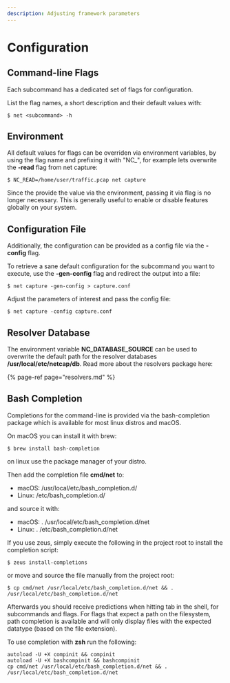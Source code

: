 ```yaml
---
description: Adjusting framework parameters
---
```


# Configuration

## Command-line Flags

Each subcommand has a dedicated set of flags for configuration.

List the flag names, a short description and their default values with:

```text
$ net <subcommand> -h
```

## Environment

All default values for flags can be overriden via environment variables, by using the flag name and prefixing it with "NC\_", for example lets overwrite the **-read** flag from net capture:

```text
$ NC_READ=/home/user/traffic.pcap net capture
```

Since the provide the value via the environment, passing it via flag is no longer necessary. This is generally useful to enable or disable features globally on your system.

## Configuration File

Additionally, the configuration can be provided as a config file via the **-config** flag.

To retrieve a sane default configuration for the subcommand you want to execute, use the **-gen-config** flag and redirect the output into a file:

```text
$ net capture -gen-config > capture.conf
```

Adjust the parameters of interest and pass the config file:

```text
$ net capture -config capture.conf
```

## Resolver Database

The environment variable **NC\_DATABASE\_SOURCE** can be used to overwrite the default path for the resolver databases **/usr/local/etc/netcap/db**. Read more about the resolvers package here:

{% page-ref page="resolvers.md" %}

## Bash Completion

Completions for the command-line is provided via the bash-completion package which is available for most linux distros and macOS.

On macOS you can install it with brew:

```text
$ brew install bash-completion
```

on linux use the package manager of your distro.

Then add the completion file **cmd/net** to:

* macOS: /usr/local/etc/bash\_completion.d/
* Linux: /etc/bash\_completion.d/

and source it with:

* macOS: . /usr/local/etc/bash\_completion.d/net
* Linux: . /etc/bash\_completion.d/net

If you use zeus, simply execute the following in the project root to install the completion script:

```text
$ zeus install-completions
```

or move and source the file manually from the project root:

```text
$ cp cmd/net /usr/local/etc/bash_completion.d/net && . /usr/local/etc/bash_completion.d/net
```

Afterwards you should receive predictions when hitting tab in the shell, for subcommands and flags. For flags that expect a path on the filesystem, path completion is available and will only display files with the expected datatype \(based on the file extension\).

To use completion with **zsh** run the following:

```text
autoload -U +X compinit && compinit
autoload -U +X bashcompinit && bashcompinit
cp cmd/net /usr/local/etc/bash_completion.d/net && . /usr/local/etc/bash_completion.d/net
```

